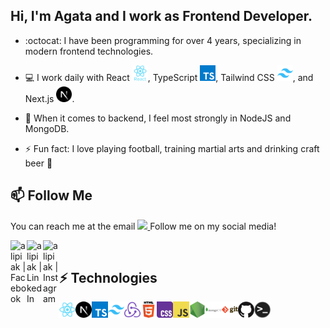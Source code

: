 ## Hi, I'm Agata and I work as Frontend Developer. 

- :octocat: I have been programming for over 4 years, specializing in modern frontend technologies.

- 💻 I work daily with React <img src="https://raw.githubusercontent.com/devicons/devicon/master/icons/react/react-original-wordmark.svg" alt="react" width="25" height="25" />, TypeScript <img src="https://raw.githubusercontent.com/github/explore/80688e429a7d4ef2fca1e82350fe8e3517d3494d/topics/typescript/typescript.png" alt="typescript" width="25" height="25" />, Tailwind CSS <img src="https://raw.githubusercontent.com/devicons/devicon/master/icons/tailwindcss/tailwindcss-plain.svg" alt="tailwind" width="25" height="25" />, and Next.js <img src="https://raw.githubusercontent.com/devicons/devicon/master/icons/nextjs/nextjs-original.svg" alt="nextjs" width="25" height="25" />.

- 🌱 When it comes to backend, I feel most strongly in NodeJS and MongoDB.

- ⚡ Fun fact: I love playing football, training martial arts and drinking craft beer 🤣

## 📫 Follow Me

You can reach me at the email <a href="mailto:agatalipiak25@gmail.com"> <img src="https://img.icons8.com/fluent/48/000000/gmail.png" width="26px"/> </a>
Follow me on my social media!

[<img align="left" alt="alipiak | Facebook" width="26px" src="https://img.icons8.com/fluent/48/000000/facebook-new.png" width="3.5%" />][facebook]
[<img align="left" alt="alipiak | LinkedIn" width="26px" src="https://img.icons8.com/color/48/000000/linkedin.png" width="3.5%" />][linkedin]
[<img align="left" alt="alipiak | Instagram" width="26px" src="https://img.icons8.com/fluent/48/000000/instagram-new.png" width="3.5%" />][instagram]

<br>

## ⚡ Technologies

<img align="left" alt="React" width="26px" src="https://raw.githubusercontent.com/devicons/devicon/master/icons/react/react-original.svg" /> <img align="left" alt="Next.js" width="26px" src="https://raw.githubusercontent.com/devicons/devicon/master/icons/nextjs/nextjs-original.svg" /> <img align="left" alt="TypeScript" width="26px" src="https://raw.githubusercontent.com/github/explore/80688e429a7d4ef2fca1e82350fe8e3517d3494d/topics/typescript/typescript.png" /> <img align="left" alt="Tailwind CSS" width="26px" src="https://raw.githubusercontent.com/devicons/devicon/master/icons/tailwindcss/tailwindcss-plain.svg" /> <img align="left" alt="Redux" width="26px" src="https://raw.githubusercontent.com/devicons/devicon/master/icons/redux/redux-original.svg" /> <img align="left" alt="HTML5" width="26px" src="https://raw.githubusercontent.com/github/explore/80688e429a7d4ef2fca1e82350fe8e3517d3494d/topics/html/html.png" /> <img align="left" alt="CSS3" width="26px" src="https://raw.githubusercontent.com/github/explore/80688e429a7d4ef2fca1e82350fe8e3517d3494d/topics/css/css.png" /> <img align="left" alt="JavaScript" width="26px" src="https://raw.githubusercontent.com/github/explore/80688e429a7d4ef2fca1e82350fe8e3517d3494d/topics/javascript/javascript.png" /> <img align="left" alt="Node.js" width="26px" src="https://raw.githubusercontent.com/github/explore/80688e429a7d4ef2fca1e82350fe8e3517d3494d/topics/nodejs/nodejs.png" /> <img align="left" alt="MongoDB" width="26px" src="https://raw.githubusercontent.com/github/explore/80688e429a7d4ef2fca1e82350fe8e3517d3494d/topics/mongodb/mongodb.png" /> <img align="left" alt="Git" width="26px" src="https://raw.githubusercontent.com/github/explore/80688e429a7d4ef2fca1e82350fe8e3517d3494d/topics/git/git.png" /> <img align="left" alt="GitHub" width="26px" src="https://raw.githubusercontent.com/github/explore/78df643247d429f6cc873026c0622819ad797942/topics/github/github.png" /> <img align="left" alt="Terminal" width="26px" src="https://raw.githubusercontent.com/github/explore/80688e429a7d4ef2fca1e82350fe8e3517d3494d/topics/terminal/terminal.png" /> <br clear="left" />


[instagram]: https://www.instagram.com/gunin25/?hl=pl
[linkedin]: https://www.linkedin.com/in/agata-lipiak-67aa50162/
[facebook]: https://www.facebook.com/agata.sobstyl

